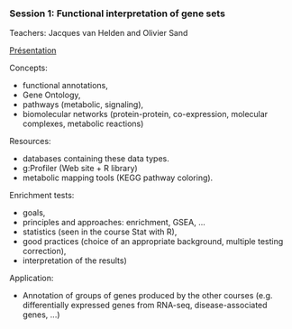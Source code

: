 ### Session 1: Functional interpretation of gene sets

Teachers: Jacques van Helden and Olivier Sand

[Présentation](Session1/DU-Bii_2019_m6s1_Integrative-bioinformatics-intro.pdf)

Concepts:

- functional annotations,
- Gene Ontology,
- pathways (metabolic, signaling),
- biomolecular networks (protein-protein, co-expression, molecular complexes, metabolic reactions)

Resources:

- databases containing these data types.
- g:Profiler (Web site + R library)
- metabolic mapping tools (KEGG pathway coloring).

Enrichment tests:
- goals,
- principles and approaches: enrichment, GSEA, ...
- statistics (seen in the course Stat with R),
- good practices (choice of an appropriate background, multiple testing correction),
- interpretation of the results)

Application:
- Annotation of groups of genes produced by the other courses (e.g. differentially expressed genes from RNA-seq, disease-associated genes, ...)
